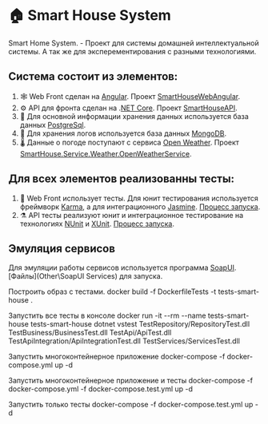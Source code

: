 # 🏠 Smart House System 
Smart Home System. - Проект для системы домашней интеллектуальной системы. А так же для эксперементирования с разными технологиями.

## Система состоит из элементов:
1. 🕸 Web Front сделан на [Angular](https://github.com/angular). Проект [SmartHouseWebAngular](Web/SmartHouseWebAngular).
2. ⚙️ API для фронта сделан на .[NET Core](https://github.com/dotnet/core). Проект [SmartHouseAPI](API/SmartHouseAPI).
3. 📘 Для основной информации хранения данных используется база данных [PostgreSql](https://github.com/postgres).
4. 📗 Для хранения логов используется база данных [MongoDB](https://github.com/mongodb).
5. 🌡️ Данные о погоде поступают с сервиса [Open Weather](https://openweathermap.org). Проект [SmartHouse.Service.Weather.OpenWeatherService](SmartHouse.Service.Weather.OpenWeatherService).

## Для всех элементов реализованны тесты:
1. 🧪 Web Front использует тесты. Для юнит тестирования используется фреймворк [Karma](https://karma-runner.github.io/latest/index.html), а для интеграционного [Jasmine](https://jasmine.github.io). [Процесс запуска](Web/SmartHouseWebAngular/README.md).
2. ⚗️ API тесты реализуют юнит и интеграционное тестирование на технологиях [NUnit](https://github.com/nunit) и [XUnit](https://github.com/xunit). [Процесс запуска](Tests/README.md).

## Эмуляция сервисов
Для эмуляции работы сервисов используется программа [SoapUI](). [Файлы](Other\SoapUI Services) для запуска.


Построить образ с тестами.
docker build -f DockerfileTests -t tests-smart-house . 

Запустить все тесты в консоле
docker run -it --rm --name tests-smart-house tests-smart-house dotnet vstest TestRepository/RepositoryTest.dll TestBusiness/BusinessTest.dll TestApi/ApiTest.dll TestApiIntegration/ApiIntegrationTest.dll TestServices/ServicesTest.dll


Запустить многоконтейнерное приложение
docker-compose -f docker-compose.yml up -d

Запустить многоконтейнерное приложение и тесты
docker-compose -f docker-compose.yml -f docker-compose.test.yml up -d

Запустить только тесты
docker-compose -f docker-compose.test.yml up -d
